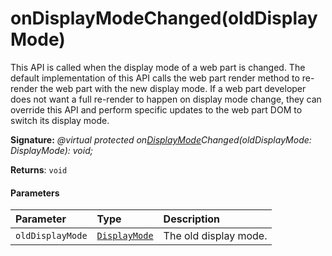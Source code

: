 # onDisplayModeChanged(oldDisplayMode)

This API is called when the display mode of a web part is changed. The default implementation of this API calls the web part render method to re-render the web part with the new display mode. If a web part developer does not want a full re-render to happen on display mode change, they can override this API and perform specific updates to the web part DOM to switch its display mode.

**Signature:** _@virtual protected on[DisplayMode](../sp-core-library/displaymode.md)Changed(oldDisplayMode: DisplayMode): void;_

**Returns**: `void`



#### Parameters


| Parameter	   | Type    | Description |
|:-------------|:---------------|:------------|
| `oldDisplayMode`    | [`DisplayMode`](../sp-core-library/displaymode.md) | The old display mode. |

